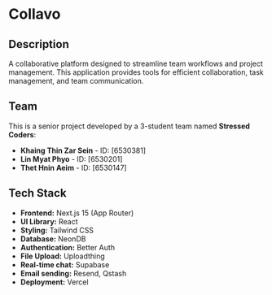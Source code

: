 # Collavo

## Description
A collaborative platform designed to streamline team workflows and project management. This application provides tools for efficient collaboration, task management, and team communication.

## Team
This is a senior project developed by a 3-student team named **Stressed Coders**:

- **Khaing Thin Zar Sein** - ID: [6530381]
- **Lin Myat Phyo** - ID: [6530201] 
- **Thet Hnin Aeim** - ID: [6530147]

## Tech Stack
- **Frontend:** Next.js 15 (App Router)
- **UI Library:** React
- **Styling:** Tailwind CSS
- **Database:** NeonDB
- **Authentication:** Better Auth
- **File Upload:** Uploadthing
- **Real-time chat:** Supabase
- **Email sending:** Resend, Qstash
- **Deployment:** Vercel


